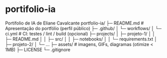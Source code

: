 # portifolio-ia
Portifolio de  IA de Eliane Cavalcante
portfolio-ia/
├─ README.md                # Apresentação do portfólio (perfil público)
├─ .github/
│  └─ workflows/
│     └─ ci.yml             # CI: testes / lint / build (opcional)
├─ projects/
│  ├─ projeto-1/
│  │  ├─ README.md
│  │  ├─ src/
│  │  ├─ notebooks/
│  │  └─ requirements.txt
│  ├─ projeto-2/
│  └─ ...
├─ assets/                   # imagens, GIFs, diagramas (otimize < 1MB)
├─ LICENSE
└─ .gitignore